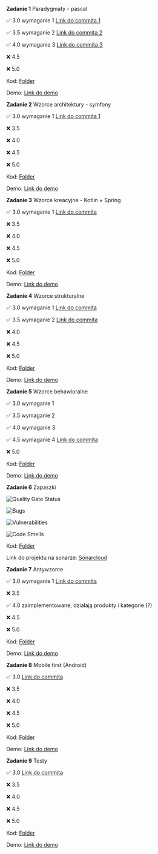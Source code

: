 **Zadanie 1** Paradygmaty - pascal

:white_check_mark: 3.0 wymaganie 1 [Link do commita 1](https://github.com/mmikusx/programowanie_obiektowe/commit/1302cc58fd610807e928d61f579fc0911c47a4e8)

:white_check_mark: 3.5 wymaganie 2 [Link do commita 2](https://github.com/mmikusx/programowanie_obiektowe/commit/1a758256b749829a30285b64296b68ece50a48ac)

:white_check_mark: 4.0 wymaganie 3 [Link do commita 3](https://github.com/mmikusx/programowanie_obiektowe/blob/main/Zadanie1/zad1.pas)

:x: 4.5

:x: 5.0

Kod: [Folder](https://github.com/mmikusx/programowanie_obiektowe/tree/main/Zadanie1)

Demo: [Link do demo](https://github.com/mmikusx/programowanie_obiektowe/blob/main/demos/Obiektowe%20zadanie%201.mov)


**Zadanie 2** Wzorce architektury - symfony

:white_check_mark: 3.0 wymaganie 1 [Link do commita 1](https://github.com/mmikusx/programowanie_obiektowe/commit/6b24ea65bd479b2e4c50a6ffb7f2c594e3c0a74f)

:x: 3.5

:x: 4.0

:x: 4.5

:x: 5.0

Kod: [Folder](https://github.com/mmikusx/programowanie_obiektowe/tree/main/Zadanie2)

Demo: [Link do demo](https://github.com/mmikusx/programowanie_obiektowe/blob/main/demos/Obiektowe%20zadanie%202.mov)


**Zadanie 3** Wzorce kreacyjne - Kotlin + Spring

:white_check_mark: 3.0 wymaganie 1 [Link do commita](https://github.com/mmikusx/programowanie_obiektowe/commit/2917a0892084ce72ad16a2f007df03c67805d904)

:x: 3.5

:x: 4.0

:x: 4.5

:x: 5.0

Kod: [Folder](https://github.com/mmikusx/programowanie_obiektowe/tree/2917a0892084ce72ad16a2f007df03c67805d904/Zadanie3)

Demo: [Link do demo](https://github.com/mmikusx/programowanie_obiektowe/blob/main/demos/Zadanie%203.md)


**Zadanie 4** Wzorce strukturalne

:white_check_mark: 3.0 wymaganie 1 [Link do commita](https://github.com/mmikusx/programowanie_obiektowe/commit/8a6f7dd1312dc83a38f3b59b4a338d24c750834a)

:white_check_mark: 3.5 wymaganie 2 [Link do commita](https://github.com/mmikusx/programowanie_obiektowe/commit/7e5298838bcc41b485ecb788f8757e22935b0cc0)

:x: 4.0

:x: 4.5

:x: 5.0

Kod: [Folder](https://github.com/mmikusx/programowanie_obiektowe/tree/main/Zadanie4)

Demo: [Link do demo](https://github.com/mmikusx/programowanie_obiektowe/blob/main/demos/Zadanie%204.md)

**Zadanie 5** Wzorce behawioralne

:white_check_mark: 3.0 wymaganie 1

:white_check_mark: 3.5 wymaganie 2

:white_check_mark: 4.0 wymaganie 3

:white_check_mark: 4.5 wymaganie 4 [Link do commita](https://github.com/mmikusx/programowanie_obiektowe/commit/f8c8c3ad898d623f2b5b27b1e298e0a78bf49ba2)

:x: 5.0

Kod: [Folder](https://github.com/mmikusx/programowanie_obiektowe/tree/main/Zadanie5)

Demo: [Link do demo](https://github.com/mmikusx/programowanie_obiektowe/blob/main/demos/Zadanie%205.md)

**Zadanie 6** Zapaszki

![Quality Gate Status](https://sonarcloud.io/api/project_badges/measure?project=mmikusx_Zadanie6_obiektowe_client_sonar&metric=security_rating)

![Bugs](https://sonarcloud.io/api/project_badges/measure?project=mmikusx_Zadanie6_obiektowe_client_sonar&metric=bugs)

![Vulnerabilities](https://sonarcloud.io/api/project_badges/measure?project=mmikusx_Zadanie6_obiektowe_client_sonar&metric=vulnerabilities)

![Code Smells](https://sonarcloud.io/api/project_badges/measure?project=mmikusx_Zadanie6_obiektowe_client_sonar&metric=code_smells)

Kod: [Folder](https://github.com/mmikusx/Zadanie6_obiektowe_client_sonar/)

Link do projektu na sonarze: [Sonarcloud](https://sonarcloud.io/component_measures?id=mmikusx_Zadanie6_obiektowe_client_sonar)

**Zadanie 7** Antywzorce

:white_check_mark: 3.0 wymaganie 1 [Link do commita](https://github.com/mmikusx/programowanie_obiektowe/commit/8c0830bd224bad7d0ca5023990e2031e1b2e990a)

:x: 3.5

:white_check_mark: 4.0 zaimplementowane, działają produkty i kategorie (?)

:x: 4.5

:x: 5.0

Kod: [Folder](https://github.com/mmikusx/programowanie_obiektowe/tree/main/Zadanie7)

Demo: [Link do demo](https://github.com/mmikusx/programowanie_obiektowe/blob/main/demos/Zadanie%207.md)

**Zadanie 8** Mobile first (Android)

:white_check_mark: 3.0 [Link do commita]()

:x: 3.5

:x: 4.0

:x: 4.5

:x: 5.0

Kod: [Folder](https://github.com/mmikusx/programowanie_obiektowe/tree/main/Zadanie8)

Demo: [Link do demo](https://github.com/mmikusx/programowanie_obiektowe/blob/main/demos/Zadanie%208.md)

**Zadanie 9** Testy

:white_check_mark: 3.0 [Link do commita](https://github.com/mmikusx/programowanie_obiektowe/commit/87828d377cb5f940ed3619bf9ca761460a41a20fa)

:x: 3.5

:x: 4.0

:x: 4.5

:x: 5.0

Kod: [Folder](https://github.com/mmikusx/programowanie_obiektowe/tree/main/Zadanie9)

Demo: [Link do demo](https://github.com/mmikusx/programowanie_obiektowe/blob/main/demos/Zadanie%209.md)